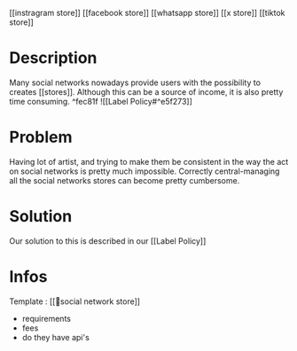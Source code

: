[[instragram store]]
[[facebook store]]
[[whatsapp store]]
[[x store]]
[[tiktok store]]

# Description
Many social networks nowadays provide users with the possibility to creates [[stores]].
Although this can be a source of income, it is also pretty time consuming. ^fec81f
![[Label Policy#^e5f273]]
# Problem
Having lot of artist, and trying to make them be consistent in the way the act on social networks is pretty much impossible. Correctly central-managing all the social networks stores can become pretty cumbersome.
# Solution
Our solution to this is described in our [[Label Policy]]
# Infos
Template : [[💾social network store]]
- requirements
- fees
- do they have api's